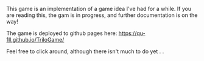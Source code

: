 This game is an implementation of a game idea I've had for a while. If you are reading this, the gam is in progress, and further documentation is on the way!

The game is deployed to github pages here: https://qu-1ll.github.io/TriloGame/ 

Feel free to click around, although there isn't much to do yet . . 
